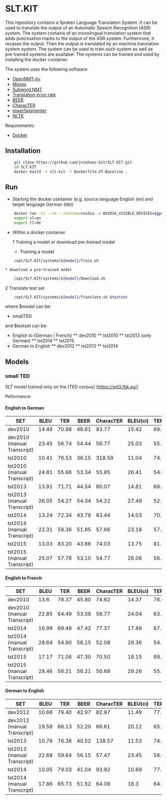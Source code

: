 # SLT.KIT

This repository contains a Spoken Language Translation System. It can be used to translate the output of an Automatic Speech Recognition (ASR) system. The system contains of an monolingual translation system that adds punctuation marks to the output of the ASR system. Furthermore, it recases the output. Then the output is translated by an machine translation system system. The system can be used to train such system as well as pre-trained systems are availabel. The systems can be trained and used by installing the docker container.

The system uses the following software:
* [OpenNMT-py](https://github.com/OpenNMT/OpenNMT-py)
* [Moses](http://www.statmt.org/moses/)
* [Subword NMT](https://github.com/rsennrich/subword-nmt)
* [Translation error rate](http://www.cs.umd.edu/%7Esnover/tercom/)
* [BEER](https://github.com/stanojevic/beer)
* [CharacTER](https://github.com/rwth-i6/CharacTER)
* [mwerSegmenter](https://www-i6.informatik.rwth-aachen.de/web/Software/mwerSegmenter.tar.gz)
* [NLTK](http://www.nltk.org/)


Requirements:
* [Docker](https://www.docker.com/)

## Installation ##

```bash
	git clone https://github.com/jniehues-kit/SLT.KIT.git
	cd SLT.KIT
	docker build -t slt.kit -f Dockerfile.ST-Baseline .
```

## Run ##


* Starting the docker container (e.g. source language English (en) and target language German (de))


```bash
	docker run -ti --rm --runtime=nvidia -e NVIDIA_VISIBLE_DEVICES=$gpuid slt.kit
	export sl=en
	export tl=de
```

* Within a docker container

  1 Training a model or download pre-trained model
    * Training a model

```bash
	/opt/SLT.KIT/systems/${model}/Train.sh
```

    * Download a pre-trained model


```bash
	/opt/SLT.KIT/systems/${model}/Download.sh
```



  2 Translate test set

```bash
	/opt/SLT.KIT/systems/${model}/Translate.sh $testset
```




where $model can be:
* smallTED

and $testset can be:
* English to {German | French}
** dev2010
** tst2010
** tst2013 (only German)
** tst2014
** tst2015
* German to English
** dev2012
** tst2013
** tst2014


## Models ##


### small TED ###

SLT model trained only on the [TED corpus] (https://wit3.fbk.eu/)

Peformance:

#### English to German ####
| SET | BLEU | TER | BEER | CharacTER | BLEU(ci) | TER(ci) |
| --- | ---- | --- | ---- | --------- | -------- | ------- |
| dev2010 | 14.46 | 70.98 | 46.61 | 83.77 | 15.42 | 69.00 |
| dev2010 (manual Transcript) | 23.45 | 56.74 | 54.44 | 56.77 | 25.03 | 55.17 |
| tst2010 | 10.41 | 76.53 | 36.15 | 318.59 | 11.04 | 74.96 |
| tst2010 (manual Transcript) | 24.81 | 55.66 | 53.34 | 55.85 | 26.41 | 54.04 |
| tst2013 | 13.91 | 71.71 | 44.54 | 80.07 | 14.81 | 69.60 |
| tst2013 (manual Transcript) | 26.05 | 54.27 | 54.34 | 54.22 | 27.49 | 52.98 |
| tst2014 | 13.24 | 72.34 | 43.78 | 83.44 | 14.03 | 70.57 |
| tst2014 (manual Transcript) | 22.31 | 58.36 | 51.85 | 57.66 | 23.18 | 57.44 |
| tst2015 | 13.03 | 83.20 | 43.66 | 74.03 | 13.75 | 81.30 |
| tst2015 (manual Transcript) | 25.07 | 57.76 | 53.10 | 54.77 | 26.06 | 56.81 |


#### English to French ####

| SET | BLEU | TER | BEER | CharacTER | BLEU(ci) | TER(ci) |
| --- | ---- | --- | ---- | --------- | -------- | ------- |
| dev2010 | 13.6 | 78.37 | 45.80 | 74.62 | 14.37 | 76.65 |
| dev2010 (manual Transcript) | 22.85 | 64.49 | 53.09 | 56.77 | 24.04 | 63.22 |
| tst2014 | 16.99 | 69.48 | 47.42 | 77.37 | 17.88 | 67.77 |
| tst2014 (manual Transcript) | 28.64 | 54.90 | 56.15 | 52.08 | 29.36 | 54.16 |
| tst2015 | 17.17 | 71.06 | 47.30 | 70.50 | 18.15 | 69.18 |
| tst2015 (manual Transcript) | 28.46 | 56.21 | 56.21 | 50.68 | 29.26 | 55.28 |


#### German to English ####

| SET | BLEU | TER | BEER | CharacTER | BLEU(ci) | TER(ci) |
| --- | ---- | --- | ---- | --------- | -------- | ------- |
| dev2012 | 10.66 | 79.40 | 42.97 | 82.97 | 11.49 | 77.57 |
| dev2012 (manual Transcript) | 19.58 | 66.13 | 52.20 | 66.61 | 20.12 | 65.28 |
| tst2013 | 10.76 | 76.36 | 40.52 | 138.57 | 11.53 | 74.67 |
| tst2013 (manual Transcript) | 22.68 | 59.64 | 56.15 | 57.47 | 23.45 | 58.63 |
| tst2014 | 10.05 | 79.03 | 41.04 | 93.92 | 10.69 | 77.46 |
| tst2014 (manual Transcript) | 17.86 | 65.73 | 51.52 | 64.09 | 18.3 | 64.99 |
